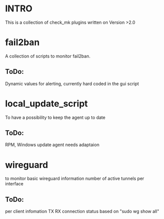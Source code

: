 # INTRO

This is a collection of check_mk plugins written on Version >2.0


# fail2ban
A collection of scripts to monitor fail2ban.

## ToDo:
Dynamic values for alerting, currently hard coded in the gui script


# local_update_script
To have a possibility to keep the agent up to date 

## ToDo:
RPM, Windows update agent needs adaptaion


# wireguard
to monitor basic wireguard information
number of active tunnels per interface


## ToDo:
per client infomation TX RX connection status based on "sudo wg show all"
